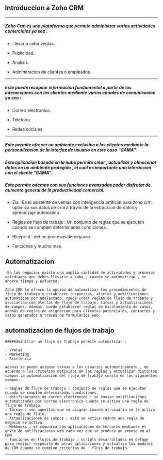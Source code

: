 ## Introduccion a Zoho CRM

---

##### Zoho Crm es una plataforma que permite administrar varias actividades comerciales ya sea :

- Llevar a cabo ventas.

- Publicidad.

- Analisis.

- Adminitracion de clientes o empleados.

---

##### Este puede recopilar informacion fundamental a partir de las interacciones con los clientes mediante varios canales de comunicacion ya sea :

- Correo electronico.

- Telefono.

- Redes sociales.

---

##### Este permite ofrecer un ambiente exclusivo a los clientes mediante la personalizacion de la interfaz de usuario en este caso "GAMA".

##### Este aplicacion basada en la nube permite crear , actualizar y almacenar datos en un ambiente protegido , el cual es importante una interaccion con el cliente "GAMA".

##### Este permite ademas con sus funciones avanzadas poder disfrutar de aumento general de la productividad comercial.


- Zia : Es el asistente de ventas con inteligencia artificial para zoho crm . optimiza sus datos de crm a traves de la extraccion de datos y aprendizaje automatico .

- Reglas de flujo de trabajo :  Un conjunto de reglas que se ejecutan cuando se cumplen determinadas condiciones.

- Blueprint : define procesos de negocio

- Funciones y mucho mas.

## Automatizacion

    -En los negocios existe una amplia cantidad de actividades y procesos cotidianos que deben llevarse a cabo , cuando se automatizan , se ahorra tiempo y esfuerzo.

    Zoho CRM le ofrece la opción de automatizar los procedimientos de flujo de trabajo y establecer respuestas, alertas y notificaciones automáticas por adelantado. Puede crear reglas de flujo de trabajo y asociarlas con alertas de flujo de trabajo, tareas y actualizaciones de campos. Además, puede establecer reglas de escalamiento de casos, además de reglas de asignación para clientes potenciales, contactos y casos generados a través de formularios web.

## automatizacion de flujos de trabajo

    ####Adminitrar un flujo de trabajo permite automatizar :

    - Ventas
    - Marketing
    - Asistencia

    ademas se puede asignar tareas a los usuarios automaticamente , de acuerdo a los criterios definidos en las reglas y actualizar distintos campos la automatizacion del flujo de trabajo consta de los siguientes campos:

    - Reglas de flujo de trabajo : conjunto de reglas que se ejecutan cuando se cumplen determinadas condiciones.
    - Notificaciones de correo electronico : se envian notificaciones automatizadas por correo electronico cuando se activa una regla de flujo de trabajo.
    - Tareas : son aquellas que se asignan cuando al usuario se le activa una regla de flujo.
    - Actualizaciones de campos : este se activa cuando una regla de negocio se activa.
    - Webhooks : se comunica con aplicaciones de terceros mediante el envio de notificaciones web cada vez que se produce un evento en el CRM
    - funciones en flujos de trabajo : scripts desarrollados en deluge para recibir respeusta de otras aplicaciones y actualiza los modulos de CRM cuando se cumplen criterios de   flujo de trabajo.


---